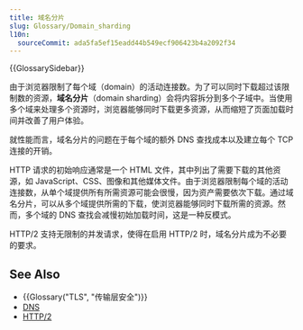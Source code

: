 ```yaml
---
title: 域名分片
slug: Glossary/Domain_sharding
l10n:
  sourceCommit: ada5fa5ef15eadd44b549ecf906423b4a2092f34
---
```


{{GlossarySidebar}}

由于浏览器限制了每个域（domain）的活动连接数。为了可以同时下载超过该限制数的资源，**域名分片**（domain sharding）会将内容拆分到多个子域中。当使用多个域来处理多个资源时，浏览器能够同时下载更多资源，从而缩短了页面加载时间并改善了用户体验。

就性能而言，域名分片的问题在于每个域的额外 DNS 查找成本以及建立每个 TCP 连接的开销。

HTTP 请求的初始响应通常是一个 HTML 文件，其中列出了需要下载的其他资源，如 JavaScript、CSS、图像和其他媒体文件。由于浏览器限制每个域的活动连接数，从单个域提供所有所需资源可能会很慢，因为资产需要依次下载。通过域名分片，可以从多个域提供所需的下载，使浏览器能够同时下载所需的资源。然而，多个域的 DNS 查找会减慢初始加载时间，这是一种反模式。

HTTP/2 支持无限制的并发请求，使得在启用 HTTP/2 时，域名分片成为不必要的要求。

## See Also

- {{Glossary("TLS", "传输层安全")}}
- [DNS](/zh-CN/docs/Glossary/DNS)
- [HTTP/2](/zh-CN/docs/Glossary/HTTP_2)
